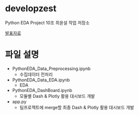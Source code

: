 # developzest
Python EDA Project 10조 최윤설 작업 저장소

[발표자료](https://docs.google.com/presentation/d/19JT2gf80STHCWlo2FrYIKRnEDSqlz9hT4PFoZ1E6vAs/edit?usp=sharing)

# 파일 설명

 - PythonEDA_Data_Preprocessing.ipynb
   - 수집데이터 전처리
 - PythonEDA_Data_EDA.ipynb
   - EDA
 - PythonEDA_DashBoard.ipynb
   - 모듈별 Dash & Plotly 활용 대시보드 개발
 - app.py
   - 팀프로젝트에 merge할 최종 Dash & Plotly 활용 대시보드 개발
